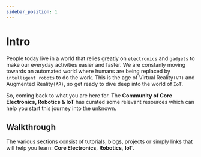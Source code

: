 ```yaml
---
sidebar_position: 1
---
```


# Intro 

People today live in a world that relies greatly on `electronics` and `gadgets` to make our everyday activities easier and faster. We are constanly moving towards an automated world where humans are being replaced by `intelligent robots` to do the work. This is the age of Virtual Reality`(VR)` and Augmented Reality`(AR)`, so get ready to dive deep into the world of `IoT`.

So, coming back to what you are here for. The **Community of Core Electronics, Robotics & IoT** has curated some relevant resources which can help you start this journey into the unknown.


## Walkthrough

The various sections consist of tutorials, blogs, projects or simply links that will help you learn:
**Core Electronics**, **Robotics**, **IoT**. 

